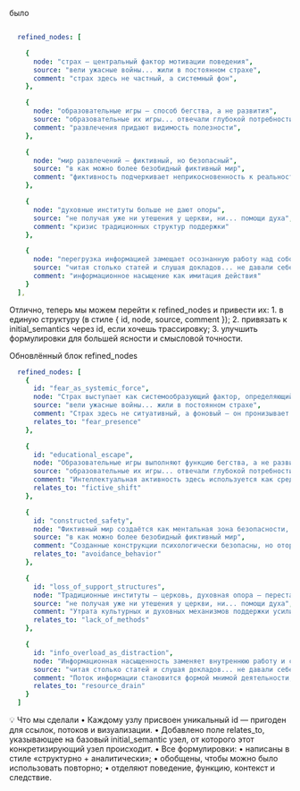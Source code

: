 было 


```yaml

  refined_nodes: [

    {
      node: "страх — центральный фактор мотивации поведения",
      source: "вели ужасные войны... жили в постоянном страхе",
      comment: "страх здесь не частный, а системный фон",
    },

    {
      node: "образовательные игры — способ бегства, а не развития",
      source: "образовательные их игры... отвечали глубокой потребности закрыть глаза",
      comment: "развлечения придают видимость полезности",
    },

    {
      node: "мир развлечений — фиктивный, но безопасный",
      source: "в как можно более безобидный фиктивный мир",
      comment: "фиктивность подчеркивает неприкосновенность к реальности"
    },

    {
      node: "духовные институты больше не дают опоры",
      source: "не получая уже ни утешения у церкви, ни... помощи духа",
      comment: "кризис традиционных структур поддержки"
    },

    {
      node: "перегрузка информацией замещает осознанную работу над собой",
      source: "читая столько статей и слушая докладов... не давали себе ни времени, ни труда",
      comment: "информационное насыщение как имитация действия"
    }
  ],


```


Отлично, теперь мы можем перейти к refined_nodes и привести их:
	1.	в единую структуру (в стиле { id, node, source, comment });
	2.	привязать к initial_semantics через id, если хочешь трассировку;
	3.	улучшить формулировки для большей ясности и смысловой точности.


Обновлённый блок refined_nodes

```yaml
  refined_nodes: [
    {
      id: "fear_as_systemic_force",
      node: "Страх выступает как системообразующий фактор, определяющий поведение людей в условиях нестабильности",
      source: "вели ужасные войны... жили в постоянном страхе",
      comment: "Страх здесь не ситуативный, а фоновый — он пронизывает весь жизненный уклад и формирует реактивное мышление",
      relates_to: "fear_presence"
    },

    {
      id: "educational_escape",
      node: "Образовательные игры выполняют функцию бегства, а не развития — они маскируют тревогу, но не преодолевают её",
      source: "образовательные их игры... отвечали глубокой потребности закрыть глаза",
      comment: "Интеллектуальная активность здесь используется как средство избегания, а не как путь к пониманию",
      relates_to: "fictive_shift"
    },

    {
      id: "constructed_safety",
      node: "Фиктивный мир создаётся как ментальная зона безопасности, где человек чувствует иллюзию контроля и защищённости",
      source: "в как можно более безобидный фиктивный мир",
      comment: "Созданные конструкции психологически безопасны, но оторваны от реальных проблем",
      relates_to: "avoidance_behavior"
    },

    {
      id: "loss_of_support_structures",
      node: "Традиционные институты — церковь, духовная опора — перестали выполнять свою утешающую функцию",
      source: "не получая уже ни утешения у церкви, ни... помощи духа",
      comment: "Утрата культурных и духовных механизмов поддержки усиливает ощущение брошенности",
      relates_to: "lack_of_methods"
    },

    {
      id: "info_overload_as_distraction",
      node: "Информационная насыщенность заменяет внутреннюю работу и способствует избеганию",
      source: "читая столько статей и слушая докладов... не давали себе ни времени, ни труда",
      comment: "Поток информации становится формой мнимой деятельности, вытесняющей рефлексию",
      relates_to: "resource_drain"
    }
  ]

```


💡 Что мы сделали
	•	Каждому узлу присвоен уникальный id — пригоден для ссылок, потоков и визуализации.
	•	Добавлено поле relates_to, указывающее на базовый initial_semantic узел, от которого этот конкретизирующий узел происходит.
	•	Все формулировки:
	•	написаны в стиле «структурно + аналитически»;
	•	обобщены, чтобы можно было использовать повторно;
	•	отделяют поведение, функцию, контекст и следствие.